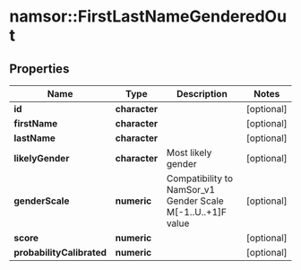 # namsor::FirstLastNameGenderedOut

## Properties
Name | Type | Description | Notes
------------ | ------------- | ------------- | -------------
**id** | **character** |  | [optional] 
**firstName** | **character** |  | [optional] 
**lastName** | **character** |  | [optional] 
**likelyGender** | **character** | Most likely gender | [optional] 
**genderScale** | **numeric** | Compatibility to NamSor_v1 Gender Scale M[-1..U..+1]F value | [optional] 
**score** | **numeric** |  | [optional] 
**probabilityCalibrated** | **numeric** |  | [optional] 


